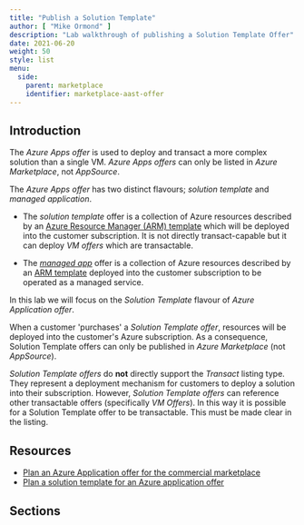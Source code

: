 ```yaml
---
title: "Publish a Solution Template"
author: [ "Mike Ormond" ]
description: "Lab walkthrough of publishing a Solution Template Offer"
date: 2021-06-20
weight: 50
style: list
menu:
  side:
    parent: marketplace
    identifier: marketplace-aast-offer
---
```


## Introduction

The *Azure Apps offer* is used to deploy and transact a more complex solution than a single VM. *Azure Apps offers* can only be listed in *Azure Marketplace*, not *AppSource*.

The *Azure Apps offer* has two distinct flavours; *solution template* and *managed application*.

* The *solution template* offer is a collection of Azure resources described by an [Azure Resource Manager (ARM) template](https://docs.microsoft.com/azure/azure-resource-manager/templates/overview) which will be deployed into the customer subscription. It is not directly transact-capable but it can deploy *VM offers* which are transactable.

* The *[managed app](https://docs.microsoft.com/azure/azure-resource-manager/managed-applications/overview)* offer is a collection of Azure resources described by an [ARM template](https://docs.microsoft.com/azure/azure-resource-manager/templates/overview) deployed into the customer subscription to be operated as a managed service.

In this lab we will focus on the *Solution Template* flavour of *Azure Application offer*.

When a customer 'purchases' a *Solution Template offer*, resources will be deployed into the customer's Azure subscription. As a consequence, Solution Template offers can only be published in *Azure Marketplace* (not *AppSource*).

*Solution Template offers* do **not** directly support the *Transact* listing type. They represent a deployment mechanism for customers to deploy a solution into their subscription. However, *Solution Template offers* can reference other transactable offers (specifically *VM Offers*). In this way it is possible for a Solution Template offer to be transactable. This must be made clear in the listing.

## Resources

* [Plan an Azure Application offer for the commercial marketplace](https://docs.microsoft.com/azure/marketplace/plan-azure-application-offer)
* [Plan a solution template for an Azure application offer](https://docs.microsoft.com/azure/marketplace/plan-azure-app-solution-template)

## Sections

